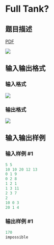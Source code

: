 # Full Tank?

## 题目描述

[problemUrl]: https://uva.onlinejudge.org/index.php?option=com_onlinejudge&Itemid=8&category=25&page=show_problem&problem=2352

[PDF](https://uva.onlinejudge.org/external/113/p11367.pdf)

![](https://cdn.luogu.com.cn/upload/vjudge_pic/UVA11367/70787ee9d984c843898f4ea22e1349fbc14537a3.png)

## 输入输出格式

### 输入格式

![](https://cdn.luogu.com.cn/upload/vjudge_pic/UVA11367/9ed3e49ddee5174bc847bdf00b3183d36e649574.png)

### 输出格式

![](https://cdn.luogu.com.cn/upload/vjudge_pic/UVA11367/59c7e5f66d7a24e57acfb8393bfb24718da5ecdc.png)

## 输入输出样例

### 输入样例 #1

```cpp
5 5
10 10 20 12 13
0 1 9
0 2 8
1 2 1
1 3 11
2 3 7
2
10 0 3
20 1 4
```


### 输出样例 #1

```cpp
170
impossible
```


